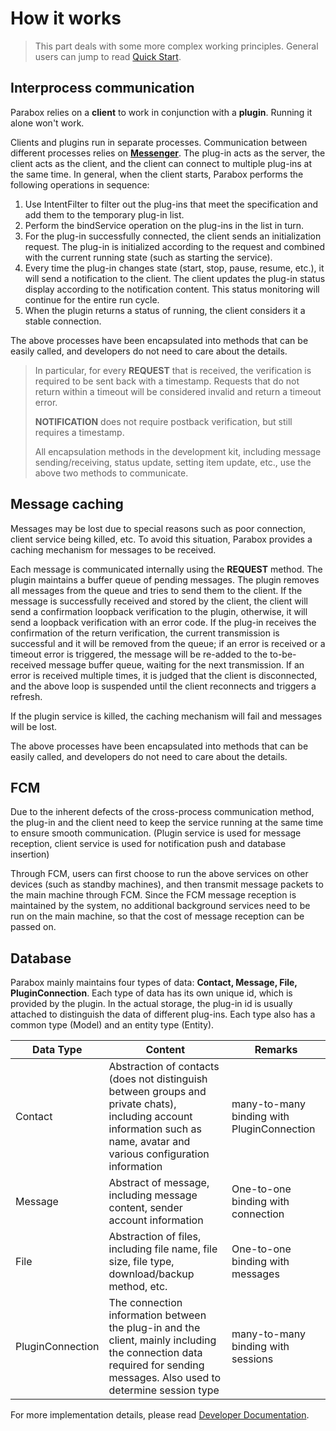 # How it works
> This part deals with some more complex working principles. General users can jump to read [Quick Start](/quick-start).

## Interprocess communication

Parabox relies on a **client** to work in conjunction with a **plugin**. Running it alone won't work.

Clients and plugins run in separate processes. Communication between different processes relies on [**Messenger**](https://developer.android.com/reference/android/os/Messenger). The plug-in acts as the server, the client acts as the client, and the client can connect to multiple plug-ins at the same time. In general, when the client starts, Parabox performs the following operations in sequence:

1. Use IntentFilter to filter out the plug-ins that meet the specification and add them to the temporary plug-in list.
2. Perform the bindService operation on the plug-ins in the list in turn.
3. For the plug-in successfully connected, the client sends an initialization request. The plug-in is initialized according to the request and combined with the current running state (such as starting the service).
4. Every time the plug-in changes state (start, stop, pause, resume, etc.), it will send a notification to the client. The client updates the plug-in status display according to the notification content. This status monitoring will continue for the entire run cycle.
5. When the plugin returns a status of running, the client considers it a stable connection.

The above processes have been encapsulated into methods that can be easily called, and developers do not need to care about the details.

> In particular, for every **REQUEST** that is received, the verification is required to be sent back with a timestamp. Requests that do not return within a timeout will be considered invalid and return a timeout error.
>
> **NOTIFICATION** does not require postback verification, but still requires a timestamp.
>
>All encapsulation methods in the development kit, including message sending/receiving, status update, setting item update, etc., use the above two methods to communicate.

## Message caching

Messages may be lost due to special reasons such as poor connection, client service being killed, etc. To avoid this situation, Parabox provides a caching mechanism for messages to be received.

Each message is communicated internally using the **REQUEST** method. The plugin maintains a buffer queue of pending messages. The plugin removes all messages from the queue and tries to send them to the client. If the message is successfully received and stored by the client, the client will send a confirmation loopback verification to the plugin, otherwise, it will send a loopback verification with an error code. If the plug-in receives the confirmation of the return verification, the current transmission is successful and it will be removed from the queue; if an error is received or a timeout error is triggered, the message will be re-added to the to-be-received message buffer queue, waiting for the next transmission. If an error is received multiple times, it is judged that the client is disconnected, and the above loop is suspended until the client reconnects and triggers a refresh.

If the plugin service is killed, the caching mechanism will fail and messages will be lost.

The above processes have been encapsulated into methods that can be easily called, and developers do not need to care about the details.

## FCM

Due to the inherent defects of the cross-process communication method, the plug-in and the client need to keep the service running at the same time to ensure smooth communication. (Plugin service is used for message reception, client service is used for notification push and database insertion)

Through FCM, users can first choose to run the above services on other devices (such as standby machines), and then transmit message packets to the main machine through FCM. Since the FCM message reception is maintained by the system, no additional background services need to be run on the main machine, so that the cost of message reception can be passed on.

## Database

Parabox mainly maintains four types of data: **Contact, Message, File, PluginConnection**. Each type of data has its own unique id, which is provided by the plugin. In the actual storage, the plug-in id is usually attached to distinguish the data of different plug-ins. Each type also has a common type (Model) and an entity type (Entity).

|Data Type|Content|Remarks|
|-|-|-|
|Contact|Abstraction of contacts (does not distinguish between groups and private chats), including account information such as name, avatar and various configuration information| many-to-many binding with PluginConnection |
|Message|Abstract of message, including message content, sender account information|One-to-one binding with connection|
|File|Abstraction of files, including file name, file size, file type, download/backup method, etc. |One-to-one binding with messages|
|PluginConnection|The connection information between the plug-in and the client, mainly including the connection data required for sending messages. Also used to determine session type | many-to-many binding with sessions |

For more implementation details, please read [Developer Documentation](/en/developer).